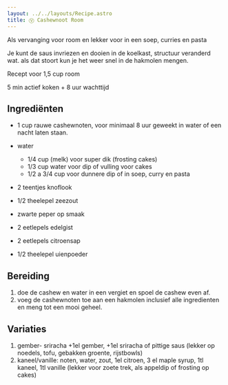 ```yaml
---
layout: ../../layouts/Recipe.astro
title: Ⓥ Cashewnoot Room
---
```



A﻿ls vervanging voor room en lekker voor in een soep, curries en pasta

J﻿e kunt de saus invriezen en dooien in de koelkast, structuur veranderd wat. als dat stoort kun je het weer snel in de hakmolen mengen.

R﻿ecept voor 1,5 cup room

5 m﻿in actief koken + 8 uur wachttijd

## Ingrediënten

* 1﻿ cup rauwe cashewnoten, voor minimaal 8 uur geweekt in water of een nacht laten staan. 
* w﻿ater

  * 1﻿/4 cup (melk) voor super dik (frosting cakes)
  * 1﻿/3 cup water voor dip of vulling voor cakes
  * 1﻿/2 a 3/4 cup voor dunnere dip of in soep, curry en pasta
* 2﻿ teentjes knoflook
* 1﻿/2 theelepel zeezout
* z﻿warte peper op smaak
* 2﻿ eetlepels edelgist
* 2﻿ eetlepels citroensap
* 1﻿/2 theelepel uienpoeder

## Bereiding

1. d﻿oe de cashew en water in een vergiet en spoel de cashew even af.
2. v﻿oeg de cashewnoten toe aan een hakmolen inclusief alle ingredienten en meng tot een mooi geheel.

## V﻿ariaties

1. g﻿ember- sriracha +1el gember, +1el sriracha of pittige saus (lekker op noedels, tofu, gebakken groente, rijstbowls)
2. k﻿aneel/vanille: noten, water, zout, 1el citroen, 3 el maple syrup, 1tl kaneel, 1tl vanille (lekker voor zoete trek, als appeldip of frosting op cakes)